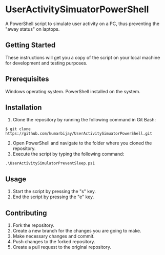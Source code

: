 # UserActivitySimuatorPowerShell

A PowerShell script to simulate user activity on a PC, thus preventing the "away status" on laptops.

## Getting Started
These instructions will get you a copy of the script on your local machine for development and testing purposes.

## Prerequisites
Windows operating system.
PowerShell installed on the system.

## Installation
1. Clone the repository by running the following command in Git Bash:
```
$ git clone https://github.com/kumarbijay/UserActivitySimuatorPowerShell.git
```
2. Open PowerShell and navigate to the folder where you cloned the repository.
3. Execute the script by typing the following command:
```
.\UserActivitySimulatorPreventSleep.ps1
```

## Usage
1. Start the script by pressing the "s" key.
2. End the script by pressing the "e" key.

## Contributing
1. Fork the repository.
2. Create a new branch for the changes you are going to make.
3. Make necessary changes and commit.
4. Push changes to the forked repository.
5. Create a pull request to the original repository.
